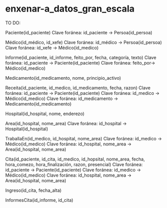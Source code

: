 ﻿# enxenar-a_datos_gran_escala
TO DO:

Paciente(id_paciente)
Clave foránea: id_paciente -> Persoa(id_persoa)

Médico(id_médico, id_xefe)
Clave foránea: id_médico -> Persoa(id_persoa)
Clave foránea: id_xefe -> Médico(id_medico)

Informe(id_paciente, id_informe, feito_por, fecha, categoría, texto)
Clave foránea: id_paciente -> Paciente(id_paciente)
Clave foránea: feito_por-> Médico(id_medico)

Medicamento(id_medicamento, nome, principio_activo)

Receita(id_paciente, id_medico, id_medicamento, fecha, razon)
Clave foránea: id_paciente -> Paciente(id_paciente)
Clave foránea: id_medico -> Médico(id_medico)
Clave foránea: id_medicamento -> Medicamento(id_medicamento)


Hospital(id_hospital, nome, enderezo)

Area(id_hospital, nome_area)
Clave foránea: id_hospital -> Hospital(id_hospital)

TraballaEn(id_medico, id_hospital, nome_area)
Clave foránea: id_medico -> Médico(id_medico)
Clave foránea: id_hospital, nome_area -> Area(id_hospital, nome_area)

Cita(id_paciente, id_cita, id_medico, id_hopsital, nome_area, fecha, hora_comezo, hora_finalización, razon, presencial)
Clave foránea: id_paciente -> Paciente(id_paciente)
Clave foránea: id_medico -> Médico(id_medico)
Clave foránea: id_hospital, nome_area -> Area(id_hospital, nome_area)


Ingreso(id_cita, fecha_alta)

InformesCita(id_informe, id_cita)




